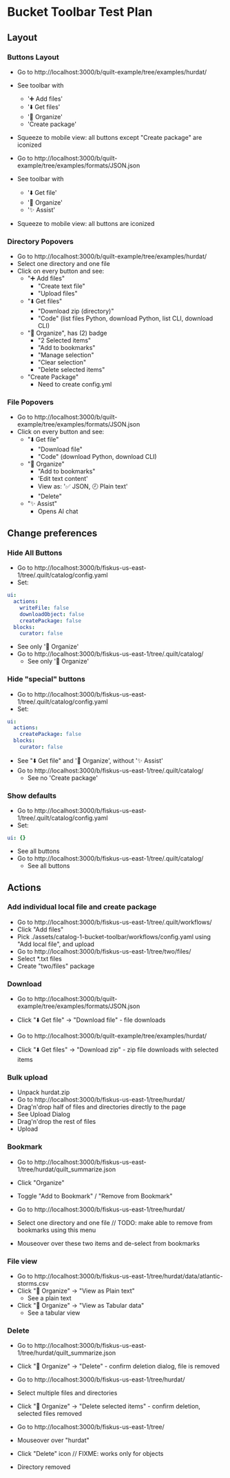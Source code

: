 # Bucket Toolbar Test Plan

## Layout

### Buttons Layout

- Go to http://localhost:3000/b/quilt-example/tree/examples/hurdat/
- See toolbar with
  - '➕ Add files'
  - '⬇️ Get files'
  - '📃 Organize'
  - 'Create package'
- Squeeze to mobile view: all buttons except "Create package" are iconized

- Go to http://localhost:3000/b/quilt-example/tree/examples/formats/JSON.json
- See toolbar with
  - '⬇️ Get file'
  - '📃 Organize'
  - '✨ Assist'
- Squeeze to mobile view: all buttons are iconized

### Directory Popovers

- Go to http://localhost:3000/b/quilt-example/tree/examples/hurdat/
- Select one directory and one file
- Click on every button and see:
  - "➕ Add files"
    - "Create text file"
    - "Upload files"
  - "⬇️ Get files"
    - "Download zip (directory)"
    - "Code" (list files Python, download Python, list CLI, download CLI)
  - "📃 Organize", has (2) badge
    - "2 Selected items"
    - "Add to bookmarks"
    - "Manage selection"
    - "Clear selection"
    - "Delete selected items"
  - "Create Package"
    - Need to create config.yml

### File Popovers

- Go to http://localhost:3000/b/quilt-example/tree/examples/formats/JSON.json
- Click on every button and see:
  - "⬇️ Get file"
    - "Download file"
    - "Code" (download Python, download CLI)
  - "📃 Organize"
    - "Add to bookmarks"
    - 'Edit text content'
    - View as: '✅ JSON, 🕗 Plain text'
    - "Delete"
  - "✨ Assist"
    - Opens AI chat

## Change preferences

### Hide All Buttons

- Go to http://localhost:3000/b/fiskus-us-east-1/tree/.quilt/catalog/config.yaml
- Set:

```yaml
ui:
  actions:
    writeFile: false
    downloadObject: false
    createPackage: false
  blocks:
    curator: false
```

- See only '📃 Organize'
- Go to http://localhost:3000/b/fiskus-us-east-1/tree/.quilt/catalog/
  - See only '📃 Organize'

### Hide "special" buttons

- Go to http://localhost:3000/b/fiskus-us-east-1/tree/.quilt/catalog/config.yaml
- Set:

```yaml
ui:
  actions:
    createPackage: false
  blocks:
    curator: false
```

- See "⬇️ Get file" and '📃 Organize', without '✨ Assist'
- Go to http://localhost:3000/b/fiskus-us-east-1/tree/.quilt/catalog/
  - See no 'Create package'

### Show defaults

- Go to http://localhost:3000/b/fiskus-us-east-1/tree/.quilt/catalog/config.yaml
- Set:

```yaml
ui: {}
```

- See all buttons
- Go to http://localhost:3000/b/fiskus-us-east-1/tree/.quilt/catalog/
  - See all buttons

## Actions

### Add individual local file and create package

- Go to http://localhost:3000/b/fiskus-us-east-1/tree/.quilt/workflows/
- Click "Add files"
- Pick ./assets/catalog-1-bucket-toolbar/workflows/config.yaml using "Add local file", and upload
- Go to http://localhost:3000/b/fiskus-us-east-1/tree/two/files/
- Select *.txt files
- Create "two/files" package

### Download

- Go to http://localhost:3000/b/quilt-example/tree/examples/formats/JSON.json
- Click "⬇️ Get file" → "Download file" - file downloads

- Go to http://localhost:3000/b/quilt-example/tree/examples/hurdat/
- Click "⬇️ Get files" → "Download zip" - zip file downloads with selected items

### Bulk upload

- Unpack hurdat.zip
- Go to http://localhost:3000/b/fiskus-us-east-1/tree/hurdat/
- Drag'n'drop half of files and directories directly to the page
- See Upload Dialog
- Drag'n'drop the rest of files
- Upload

### Bookmark

- Go to http://localhost:3000/b/fiskus-us-east-1/tree/hurdat/quilt_summarize.json
- Click "Organize"
- Toggle "Add to Bookmark" / "Remove from Bookmark"

- Go to http://localhost:3000/b/fiskus-us-east-1/tree/hurdat/
- Select one directory and one file // TODO: make able to remove from bookmarks using this menu
- Mouseover over these two items and de-select from bookmarks

### File view

- Go to http://localhost:3000/b/fiskus-us-east-1/tree/hurdat/data/atlantic-storms.csv
- Click "📃 Organize" → "View as Plain text"
  - See a plain text
- Click "📃 Organize" → "View as Tabular data"
  - See a tabular view

### Delete

- Go to http://localhost:3000/b/fiskus-us-east-1/tree/hurdat/quilt_summarize.json
- Click "📃 Organize" → "Delete" - confirm deletion dialog, file is removed

- Go to http://localhost:3000/b/fiskus-us-east-1/tree/hurdat/
- Select multiple files and directories
- Click "📃 Organize" → "Delete selected items" - confirm deletion, selected files removed

- Go to http://localhost:3000/b/fiskus-us-east-1/tree/
- Mouseover over "hurdat"
- Click "Delete" icon // FIXME: works only for objects
- Directory removed
